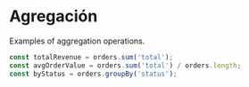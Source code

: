 # Agregación

Examples of aggregation operations.

```typescript
const totalRevenue = orders.sum('total');
const avgOrderValue = orders.sum('total') / orders.length;
const byStatus = orders.groupBy('status');
```
